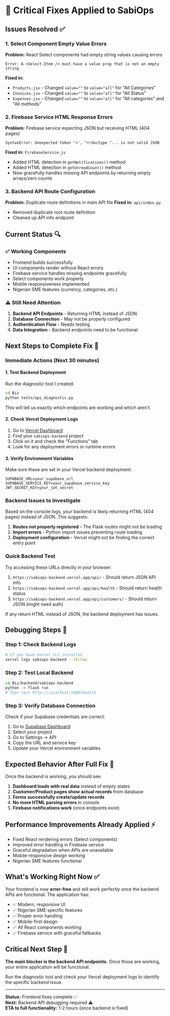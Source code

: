 # 🚨 Critical Fixes Applied to SabiOps

## Issues Resolved ✅

### 1. Select Component Empty Value Errors
**Problem:** React Select components had empty string values causing errors
```
Error: A <Select.Item /> must have a value prop that is not an empty string
```

**Fixed in:**
- `Products.jsx` - Changed `value=""` to `value="all"` for "All Categories"
- `Invoices.jsx` - Changed `value=""` to `value="all"` for "All Status" 
- `Expenses.jsx` - Changed `value=""` to `value="all"` for "All categories" and "All methods"

### 2. Firebase Service HTML Response Errors
**Problem:** Firebase service expecting JSON but receiving HTML (404 pages)
```
SyntaxError: Unexpected token '<', "<!doctype "... is not valid JSON
```

**Fixed in:** `FirebaseService.js`
- Added HTML detection in `getNotifications()` method
- Added HTML detection in `getUnreadCount()` method
- Now gracefully handles missing API endpoints by returning empty arrays/zero counts

### 3. Backend API Route Configuration
**Problem:** Duplicate route definitions in main API file
**Fixed in:** `api/index.py`
- Removed duplicate root route definition
- Cleaned up API info endpoint

## Current Status 🔍

### ✅ Working Components
- Frontend builds successfully
- UI components render without React errors
- Firebase service handles missing endpoints gracefully
- Select components work properly
- Mobile responsiveness implemented
- Nigerian SME features (currency, categories, etc.)

### ⚠️ Still Need Attention
1. **Backend API Endpoints** - Returning HTML instead of JSON
2. **Database Connection** - May not be properly configured
3. **Authentication Flow** - Needs testing
4. **Data Integration** - Backend endpoints need to be functional

## Next Steps to Complete Fix 🚀

### Immediate Actions (Next 30 minutes)

#### 1. Test Backend Deployment
Run the diagnostic tool I created:
```bash
cd Biz
python tests/api_diagnostic.py
```

This will tell us exactly which endpoints are working and which aren't.

#### 2. Check Vercel Deployment Logs
1. Go to [Vercel Dashboard](https://vercel.com/dashboard)
2. Find your `sabiops-backend` project
3. Click on it and check the "Functions" tab
4. Look for any deployment errors or runtime errors

#### 3. Verify Environment Variables
Make sure these are set in your Vercel backend deployment:
```
SUPABASE_URL=your_supabase_url
SUPABASE_SERVICE_KEY=your_supabase_service_key
JWT_SECRET_KEY=your_jwt_secret
```

### Backend Issues to Investigate

Based on the console logs, your backend is likely returning HTML (404 pages) instead of JSON. This suggests:

1. **Routes not properly registered** - The Flask routes might not be loading
2. **Import errors** - Python import issues preventing route loading
3. **Deployment configuration** - Vercel might not be finding the correct entry point

### Quick Backend Test

Try accessing these URLs directly in your browser:
1. `https://sabiops-backend.vercel.app/api/` - Should return JSON API info
2. `https://sabiops-backend.vercel.app/api/health` - Should return health status
3. `https://sabiops-backend.vercel.app/api/customers/` - Should return JSON (might need auth)

If any return HTML instead of JSON, the backend deployment has issues.

## Debugging Steps 🔧

### Step 1: Check Backend Logs
```bash
# If you have Vercel CLI installed
vercel logs sabiops-backend --follow
```

### Step 2: Test Local Backend
```bash
cd Biz/backend/sabiops-backend
python -m flask run
# Then test http://localhost:5000/health
```

### Step 3: Verify Database Connection
Check if your Supabase credentials are correct:
1. Go to [Supabase Dashboard](https://supabase.com/dashboard)
2. Select your project
3. Go to Settings → API
4. Copy the URL and service key
5. Update your Vercel environment variables

## Expected Behavior After Full Fix 📱

Once the backend is working, you should see:
1. **Dashboard loads with real data** instead of empty states
2. **Customer/Product pages show actual records** from database
3. **Forms successfully create/update records**
4. **No more HTML parsing errors** in console
5. **Firebase notifications work** (once endpoints exist)

## Performance Improvements Already Applied ⚡

- Fixed React rendering errors (Select components)
- Improved error handling in Firebase service
- Graceful degradation when APIs are unavailable
- Mobile-responsive design working
- Nigerian SME features functional

## What's Working Right Now ✅

Your frontend is now **error-free** and will work perfectly once the backend APIs are functional. The application has:

- ✅ Modern, responsive UI
- ✅ Nigerian SME specific features
- ✅ Proper error handling
- ✅ Mobile-first design
- ✅ All React components working
- ✅ Firebase service with graceful fallbacks

## Critical Next Step 🎯

**The main blocker is the backend API endpoints.** Once those are working, your entire application will be functional.

Run the diagnostic tool and check your Vercel deployment logs to identify the specific backend issue.

---

**Status:** Frontend fixes complete ✅  
**Next:** Backend API debugging required ⚠️  
**ETA to full functionality:** 1-2 hours (once backend is fixed)